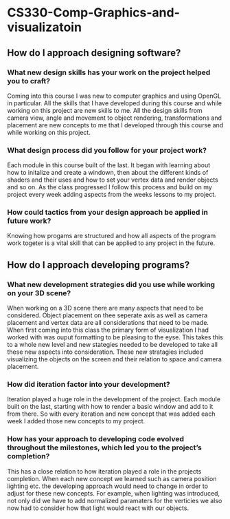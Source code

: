 # CS330-Comp-Graphics-and-visualizatoin

## How do I approach designing software?
### What new design skills has your work on the project helped you to craft?
<p>Coming into this course I was new to computer graphics and using OpenGL in particular. All the skills that I have developed during this
course and while working on this project are new skills to me. All the design skills from camera view, angle and movement to object rendering, transformations
and placement are new concepts to me that I developed through this course and while working on this project. </p>

### What design process did you follow for your project work?
 <p>Each module in this course built of the last. It began with learning about how to initalize and create a windown, then about the different kinds of shaders 
and their uses and how to set your vertex data and render objects and so on. As the class progressed I follow this process and build on my project every week adding
aspects from the weeks lessons to my project. </p>

### How could tactics from your design approach be applied in future work?
<p> Knowing how progams are structured and how all aspects of the program work togeter is a vital skill that can be applied to any project in the future. </p>

## How do I approach developing programs?
### What new development strategies did you use while working on your 3D scene?
<p>When working on a 3D scene there are many aspects that need to be considered. Object placement on thee seperate axis as well as camera placement and vertex data are all considerations that need to be made. When first coming into this class the primary form of visualization I had worked with was ouput formatting to be pleasing to the eyse. This takes this to a whole new level and new stategies needed to be developed to take all these new aspects into consideration. These new stratagies included visualizing the objects on the screen and their relation to space and camera placement.</p>

### How did iteration factor into your development?
<p>Iteration played a huge role in the development of the project. Each module built on the last, starting with how to render a basic window and add to it from there. So with every iteration and new concept that was added each week I added those new concepts to my project. </p>

### How has your approach to developing code evolved throughout the milestones, which led you to the project’s completion?
<p>This has a close relation to how iteration played a role in the projects completion. When each new concept we learned such as camera position lighting etc. the developing approach would need to change in order to adjust for these new concepts. For example, when lighting was introduced, not only did we have to add normalized paramaters for the verticies we also now had to consider how that light would react with our objects. </p>


